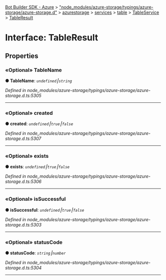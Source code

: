 [Bot Builder SDK - Azure](../README.md) > ["node_modules/azure-storage/typings/azure-storage/azure-storage.d"](../modules/_node_modules_azure_storage_typings_azure_storage_azure_storage_d_.md) > [azurestorage](../modules/_node_modules_azure_storage_typings_azure_storage_azure_storage_d_.azurestorage.md) > [services](../modules/_node_modules_azure_storage_typings_azure_storage_azure_storage_d_.azurestorage.services.md) > [table](../modules/_node_modules_azure_storage_typings_azure_storage_azure_storage_d_.azurestorage.services.table.md) > [TableService](../modules/_node_modules_azure_storage_typings_azure_storage_azure_storage_d_.azurestorage.services.table.tableservice.md) > [TableResult](../interfaces/_node_modules_azure_storage_typings_azure_storage_azure_storage_d_.azurestorage.services.table.tableservice.tableresult.md)



# Interface: TableResult


## Properties
<a id="tablename"></a>

### «Optional» TableName

**●  TableName**:  *`undefined`⎮`string`* 

*Defined in node_modules/azure-storage/typings/azure-storage/azure-storage.d.ts:5305*





___

<a id="created"></a>

### «Optional» created

**●  created**:  *`undefined`⎮`true`⎮`false`* 

*Defined in node_modules/azure-storage/typings/azure-storage/azure-storage.d.ts:5307*





___

<a id="exists"></a>

### «Optional» exists

**●  exists**:  *`undefined`⎮`true`⎮`false`* 

*Defined in node_modules/azure-storage/typings/azure-storage/azure-storage.d.ts:5306*





___

<a id="issuccessful"></a>

### «Optional» isSuccessful

**●  isSuccessful**:  *`undefined`⎮`true`⎮`false`* 

*Defined in node_modules/azure-storage/typings/azure-storage/azure-storage.d.ts:5303*





___

<a id="statuscode"></a>

### «Optional» statusCode

**●  statusCode**:  *`string`⎮`number`* 

*Defined in node_modules/azure-storage/typings/azure-storage/azure-storage.d.ts:5304*





___


